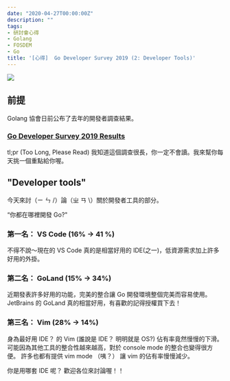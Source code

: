 ```yaml
---
date: "2020-04-27T00:00:00Z"
description: ""
tags:
- 研討會心得
- Golang
- FOSDEM
- Go
title: '[心得]  Go Developer Survey 2019 (2: Developer Tools)'
---
```


![](https://blog.golang.org/survey2019/fig10.svg)


## 前提

Golang 協會日前公布了去年的開發者調查結果。

### [Go Developer Survey 2019 Results](https://blog.golang.org/survey2019-results)

tl;pr (Too Long, Please Read)
我知道這個調查很長，你一定不會讀。我來幫你每天挑一個重點給你喔。



## "Developer tools"

今天來討（ㄧ ㄣ \/）論（ㄓ ㄢ \）關於開發者工具的部分。

“你都在哪裡開發 Go?"

### 第一名： VS Code (16% -> 41 %)
不得不說～現在的 VS Code  真的是相當好用的 IDE(之一)，低資源需求加上許多好用的外掛。

### 第二名： GoLand (15% -> 34%)
近期發表許多好用的功能，完美的整合讓 Go 開發環境整個完美而容易使用。 JetBrains 的 GoLand 真的相當好用，有喜歡的記得授權買下去！

### 第三名： Vim (28% -> 14%)
身為最好用 IDE？ 的 Vim (誰說是 IDE？ 明明就是 OS?) 佔有率竟然慢慢的下滑。
可能因為其他工具的整合性越來越高，對於 console mode 的整合也變得很方便。
許多也都有提供 vim mode （咦？） 讓 vim  的佔有率慢慢減少。



你是用哪套 IDE 呢？  歡迎各位來討論喔！！

